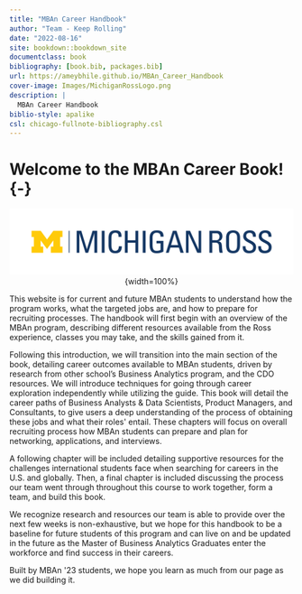 ```yaml
--- 
title: "MBAn Career Handbook"
author: "Team - Keep Rolling"
date: "2022-08-16"
site: bookdown::bookdown_site
documentclass: book
bibliography: [book.bib, packages.bib]
url: https://ameybhile.github.io/MBAn_Career_Handbook
cover-image: Images/MichiganRossLogo.png
description: |
  MBAn Career Handbook 
biblio-style: apalike
csl: chicago-fullnote-bibliography.csl
---
```

# Welcome to the MBAn Career Book! {-}

<center>

![](Images/MichiganRosslogo.png){width=100%}

</center>

This website is for current and future MBAn students to understand how the program works, what the targeted jobs are, and how to prepare for recruiting processes. The handbook will first begin with an overview of the MBAn program, describing different resources available from the Ross experience, classes you may take, and the skills gained from it. 

Following this introduction, we will transition into the main section of the book, detailing career outcomes available to MBAn students, driven by research from other school’s Business Analytics program, and the CDO resources. We will introduce techniques for going through career exploration independently while utilizing the guide. This book will detail the career paths of Business Analysts & Data Scientists, Product Managers, and Consultants, to give users a deep understanding of the process of obtaining these jobs and what their roles' entail. These chapters will focus on overall recruiting process how MBAn students can prepare and plan for networking, applications, and interviews. 

A following chapter will be included detailing supportive resources for the challenges international students face when searching for careers in the U.S. and globally. Then, a final chapter is included discussing the process our team went through throughout this course to work together, form a team, and build this book.

We recognize research and resources our team is able to provide over the next few weeks is non-exhaustive, but we hope for this handbook to be a baseline for future students of this program and can live on and be updated in the future as the Master of Business Analytics Graduates enter the workforce and find success in their careers. 

Built by MBAn '23 students, we hope you learn as much from our page as we did building it.
